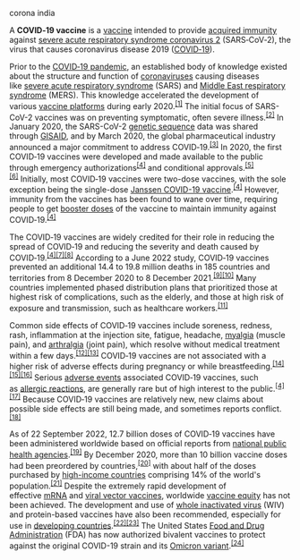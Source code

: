 corona india
<!-- wp:paragraph -->
<p>A <strong>COVID‑19 vaccine</strong> is a <a href="https://en.wikipedia.org/wiki/Vaccine">vaccine</a> intended to provide <a href="https://en.wikipedia.org/wiki/Acquired_immunity">acquired immunity</a> against <a href="https://en.wikipedia.org/wiki/Severe_acute_respiratory_syndrome_coronavirus_2">severe acute respiratory syndrome coronavirus 2</a> (SARS‑CoV‑2), the virus that causes coronavirus disease 2019 (<a href="https://en.wikipedia.org/wiki/COVID%E2%80%9119">COVID‑19</a>).</p>
<!-- /wp:paragraph -->

<!-- wp:paragraph -->
<p>Prior to the&nbsp;<a href="https://en.wikipedia.org/wiki/COVID%E2%80%9119_pandemic">COVID‑19 pandemic</a>, an established body of knowledge existed about the structure and function of&nbsp;<a href="https://en.wikipedia.org/wiki/Coronavirus">coronaviruses</a>&nbsp;causing diseases like&nbsp;<a href="https://en.wikipedia.org/wiki/Severe_acute_respiratory_syndrome">severe acute respiratory syndrome</a>&nbsp;(SARS) and&nbsp;<a href="https://en.wikipedia.org/wiki/Middle_East_respiratory_syndrome">Middle East respiratory syndrome</a>&nbsp;(MERS). This knowledge accelerated the development of various&nbsp;<a href="https://en.wikipedia.org/wiki/Vaccine_platform">vaccine platforms</a>&nbsp;during early 2020.<sup><a href="https://en.wikipedia.org/wiki/COVID-19_vaccine#cite_note-pmid33341119-1">[1]</a></sup>&nbsp;The initial focus of SARS-CoV-2 vaccines was on preventing symptomatic, often severe illness.<sup><a href="https://en.wikipedia.org/wiki/COVID-19_vaccine#cite_note-2">[2]</a></sup>&nbsp;In January 2020, the SARS-CoV-2&nbsp;<a href="https://en.wikipedia.org/wiki/DNA_sequencing">genetic sequence</a>&nbsp;data was shared through&nbsp;<a href="https://en.wikipedia.org/wiki/GISAID">GISAID</a>, and by March 2020, the global pharmaceutical industry announced a major commitment to address COVID‑19.<sup><a href="https://en.wikipedia.org/wiki/COVID-19_vaccine#cite_note-3">[3]</a></sup>&nbsp;In 2020, the first COVID‑19 vaccines were developed and made available to the public through emergency authorizations<sup><a href="https://en.wikipedia.org/wiki/COVID-19_vaccine#cite_note-:0-4">[4]</a></sup>&nbsp;and conditional approvals.<sup><a href="https://en.wikipedia.org/wiki/COVID-19_vaccine#cite_note-5">[5]</a></sup><sup><a href="https://en.wikipedia.org/wiki/COVID-19_vaccine#cite_note-EU_PR_20201221-6">[6]</a></sup>&nbsp;Initially, most COVID‑19 vaccines were two-dose vaccines, with the sole exception being the single-dose&nbsp;<a href="https://en.wikipedia.org/wiki/Janssen_COVID-19_vaccine">Janssen COVID-19 vaccine</a>.<sup><a href="https://en.wikipedia.org/wiki/COVID-19_vaccine#cite_note-:0-4">[4]</a></sup>&nbsp;However, immunity from the vaccines has been found to wane over time, requiring people to get&nbsp;<a href="https://en.wikipedia.org/wiki/Booster_dose">booster doses</a>&nbsp;of the vaccine to maintain immunity against COVID‑19.<sup><a href="https://en.wikipedia.org/wiki/COVID-19_vaccine#cite_note-:0-4">[4]</a></sup></p>
<!-- /wp:paragraph -->

<!-- wp:paragraph -->
<p>The COVID‑19 vaccines are widely credited for their role in reducing the spread of COVID‑19 and reducing the severity and death caused by COVID‑19.<sup><a href="https://en.wikipedia.org/wiki/COVID-19_vaccine#cite_note-:0-4">[4]</a></sup><sup><a href="https://en.wikipedia.org/wiki/COVID-19_vaccine#cite_note-7">[7]</a></sup><sup><a href="https://en.wikipedia.org/wiki/COVID-19_vaccine#cite_note-8">[8]</a></sup>&nbsp;According to a June 2022 study, COVID‑19 vaccines prevented an additional 14.4 to 19.8 million deaths in 185 countries and territories from 8 December 2020 to 8 December 2021.<sup><a href="https://en.wikipedia.org/wiki/COVID-19_vaccine#cite_note-9">[9]</a></sup><sup><a href="https://en.wikipedia.org/wiki/COVID-19_vaccine#cite_note-10">[10]</a></sup>&nbsp;Many countries implemented phased distribution plans that prioritized those at highest risk of complications, such as the elderly, and those at high risk of exposure and transmission, such as healthcare workers.<sup><a href="https://en.wikipedia.org/wiki/COVID-19_vaccine#cite_note-Beaumont-11">[11]</a></sup></p>
<!-- /wp:paragraph -->

<!-- wp:paragraph -->
<p>Common side effects of COVID‑19 vaccines include soreness, redness, rash, inflammation at the injection site, fatigue, headache,&nbsp;<a href="https://en.wikipedia.org/wiki/Myalgia">myalgia</a>&nbsp;(muscle pain), and&nbsp;<a href="https://en.wikipedia.org/wiki/Arthralgia">arthralgia</a>&nbsp;(joint pain), which resolve without medical treatment within a few days.<sup><a href="https://en.wikipedia.org/wiki/COVID-19_vaccine#cite_note-who-back-12">[12]</a></sup><sup><a href="https://en.wikipedia.org/wiki/COVID-19_vaccine#cite_note-:1-13">[13]</a></sup>&nbsp;COVID‑19 vaccines are not associated with a higher risk of adverse effects during pregnancy or while breastfeeding.<sup><a href="https://en.wikipedia.org/wiki/COVID-19_vaccine#cite_note-:2-14">[14]</a></sup><sup><a href="https://en.wikipedia.org/wiki/COVID-19_vaccine#cite_note-:3-15">[15]</a></sup><sup><a href="https://en.wikipedia.org/wiki/COVID-19_vaccine#cite_note-:9-16">[16]</a></sup>&nbsp;Serious&nbsp;<a href="https://en.wikipedia.org/wiki/Vaccine_adverse_event">adverse events</a>&nbsp;associated COVID‑19 vaccines, such as&nbsp;<a href="https://en.wikipedia.org/wiki/Allergy">allergic reactions</a>, are generally rare but of high interest to the public.<sup><a href="https://en.wikipedia.org/wiki/COVID-19_vaccine#cite_note-:0-4">[4]</a></sup><sup><a href="https://en.wikipedia.org/wiki/COVID-19_vaccine#cite_note-:10-17">[17]</a></sup>&nbsp;Because COVID‑19 vaccines are relatively new, new claims about possible side effects are still being made, and sometimes reports conflict.<sup><a href="https://en.wikipedia.org/wiki/COVID-19_vaccine#cite_note-Slomski_2022-18">[18]</a></sup></p>
<!-- /wp:paragraph -->

<!-- wp:paragraph -->
<p>As of 22&nbsp;September&nbsp;2022, 12.7&nbsp;billion doses of COVID‑19 vaccines have been administered worldwide based on official reports from&nbsp;<a href="https://en.wikipedia.org/wiki/List_of_national_public_health_agencies">national public health agencies</a>.<sup><a href="https://en.wikipedia.org/wiki/COVID-19_vaccine#cite_note-Richie_2021-19">[19]</a></sup>&nbsp;By December 2020, more than 10 billion vaccine doses had been preordered by countries,<sup><a href="https://en.wikipedia.org/wiki/COVID-19_vaccine#cite_note-mullard-20">[20]</a></sup>&nbsp;with about half of the doses purchased by&nbsp;<a href="https://en.wikipedia.org/wiki/World_Bank_high-income_economy">high-income countries</a>&nbsp;comprising 14% of the world's population.<sup><a href="https://en.wikipedia.org/wiki/COVID-19_vaccine#cite_note-So-21">[21]</a></sup>&nbsp;Despite the extremely rapid development of effective&nbsp;<a href="https://en.wikipedia.org/wiki/MRNA_vaccine">mRNA</a>&nbsp;and&nbsp;<a href="https://en.wikipedia.org/wiki/Viral_vector_vaccine">viral vector vaccines</a>, worldwide&nbsp;<a href="https://en.wikipedia.org/wiki/Vaccine_equity">vaccine equity</a>&nbsp;has not been achieved. The development and use of&nbsp;<a href="https://en.wikipedia.org/wiki/Whole_inactivated_virus">whole inactivated virus</a>&nbsp;(WIV) and protein-based vaccines have also been recommended, especially for use in&nbsp;<a href="https://en.wikipedia.org/wiki/Developing_countries">developing countries</a>.<sup><a href="https://en.wikipedia.org/wiki/COVID-19_vaccine#cite_note-Hotez-22">[22]</a></sup><sup><a href="https://en.wikipedia.org/wiki/COVID-19_vaccine#cite_note-Ye-23">[23]</a></sup>&nbsp;The United States&nbsp;<a href="https://en.wikipedia.org/wiki/Food_and_Drug_Administration">Food and Drug Administration</a>&nbsp;(FDA) has now authorized bivalent vaccines to protect against the original COVID-19 strain and its&nbsp;<a href="https://en.wikipedia.org/wiki/SARS-CoV-2_Omicron_variant">Omicron variant</a>.<sup><a href="https://en.wikipedia.org/wiki/COVID-19_vaccine#cite_note-24">[24]</a></sup></p>
<!-- /wp:paragraph -->
